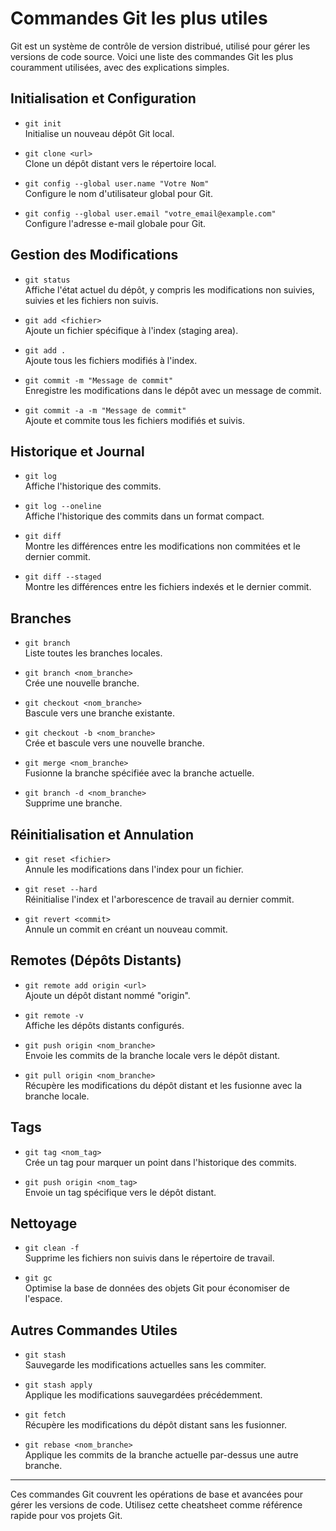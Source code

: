 # Commandes Git les plus utiles

Git est un système de contrôle de version distribué, utilisé pour gérer les versions de code source. Voici une liste des commandes Git les plus couramment utilisées, avec des explications simples.

## Initialisation et Configuration

- `git init`  
  Initialise un nouveau dépôt Git local.

- `git clone <url>`  
  Clone un dépôt distant vers le répertoire local.

- `git config --global user.name "Votre Nom"`  
  Configure le nom d'utilisateur global pour Git.

- `git config --global user.email "votre_email@example.com"`  
  Configure l'adresse e-mail globale pour Git.

## Gestion des Modifications

- `git status`  
  Affiche l'état actuel du dépôt, y compris les modifications non suivies, suivies et les fichiers non suivis.

- `git add <fichier>`  
  Ajoute un fichier spécifique à l'index (staging area).

- `git add .`  
  Ajoute tous les fichiers modifiés à l'index.

- `git commit -m "Message de commit"`  
  Enregistre les modifications dans le dépôt avec un message de commit.

- `git commit -a -m "Message de commit"`  
  Ajoute et commite tous les fichiers modifiés et suivis.

## Historique et Journal

- `git log`  
  Affiche l'historique des commits.

- `git log --oneline`  
  Affiche l'historique des commits dans un format compact.

- `git diff`  
  Montre les différences entre les modifications non commitées et le dernier commit.

- `git diff --staged`  
  Montre les différences entre les fichiers indexés et le dernier commit.

## Branches

- `git branch`  
  Liste toutes les branches locales.

- `git branch <nom_branche>`  
  Crée une nouvelle branche.

- `git checkout <nom_branche>`  
  Bascule vers une branche existante.

- `git checkout -b <nom_branche>`  
  Crée et bascule vers une nouvelle branche.

- `git merge <nom_branche>`  
  Fusionne la branche spécifiée avec la branche actuelle.

- `git branch -d <nom_branche>`  
  Supprime une branche.

## Réinitialisation et Annulation

- `git reset <fichier>`  
  Annule les modifications dans l'index pour un fichier.

- `git reset --hard`  
  Réinitialise l'index et l'arborescence de travail au dernier commit.

- `git revert <commit>`  
  Annule un commit en créant un nouveau commit.

## Remotes (Dépôts Distants)

- `git remote add origin <url>`  
  Ajoute un dépôt distant nommé "origin".

- `git remote -v`  
  Affiche les dépôts distants configurés.

- `git push origin <nom_branche>`  
  Envoie les commits de la branche locale vers le dépôt distant.

- `git pull origin <nom_branche>`  
  Récupère les modifications du dépôt distant et les fusionne avec la branche locale.

## Tags

- `git tag <nom_tag>`  
  Crée un tag pour marquer un point dans l'historique des commits.

- `git push origin <nom_tag>`  
  Envoie un tag spécifique vers le dépôt distant.

## Nettoyage

- `git clean -f`  
  Supprime les fichiers non suivis dans le répertoire de travail.

- `git gc`  
  Optimise la base de données des objets Git pour économiser de l'espace.

## Autres Commandes Utiles

- `git stash`  
  Sauvegarde les modifications actuelles sans les commiter.

- `git stash apply`  
  Applique les modifications sauvegardées précédemment.

- `git fetch`  
  Récupère les modifications du dépôt distant sans les fusionner.

- `git rebase <nom_branche>`  
  Applique les commits de la branche actuelle par-dessus une autre branche.

---

Ces commandes Git couvrent les opérations de base et avancées pour gérer les versions de code. Utilisez cette cheatsheet comme référence rapide pour vos projets Git.
